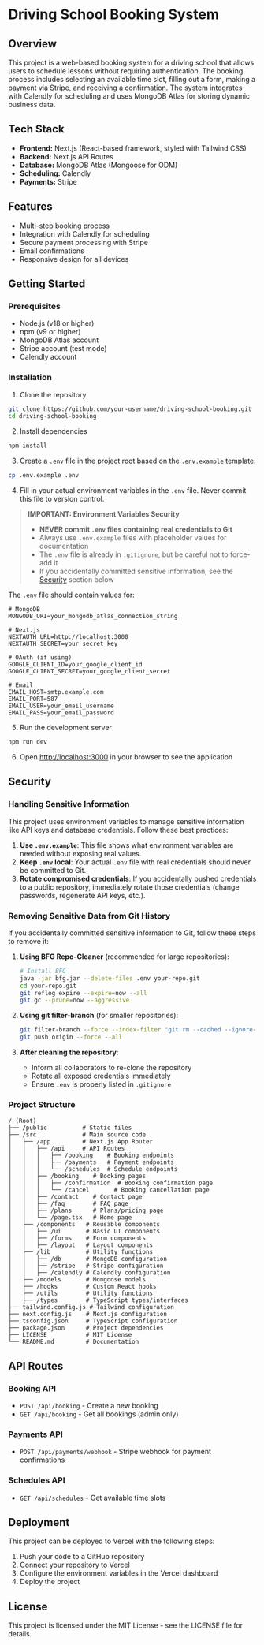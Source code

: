 # Driving School Booking System

## Overview
This project is a web-based booking system for a driving school that allows users to schedule lessons without requiring authentication. The booking process includes selecting an available time slot, filling out a form, making a payment via Stripe, and receiving a confirmation. The system integrates with Calendly for scheduling and uses MongoDB Atlas for storing dynamic business data.

## Tech Stack
- **Frontend:** Next.js (React-based framework, styled with Tailwind CSS)
- **Backend:** Next.js API Routes
- **Database:** MongoDB Atlas (Mongoose for ODM)
- **Scheduling:** Calendly
- **Payments:** Stripe

## Features
- Multi-step booking process
- Integration with Calendly for scheduling
- Secure payment processing with Stripe
- Email confirmations
- Responsive design for all devices

## Getting Started

### Prerequisites
- Node.js (v18 or higher)
- npm (v9 or higher)
- MongoDB Atlas account
- Stripe account (test mode)
- Calendly account

### Installation

1. Clone the repository
```bash
git clone https://github.com/your-username/driving-school-booking.git
cd driving-school-booking
```

2. Install dependencies
```bash
npm install
```

3. Create a `.env` file in the project root based on the `.env.example` template:
```bash
cp .env.example .env
```

4. Fill in your actual environment variables in the `.env` file. Never commit this file to version control.

> **IMPORTANT: Environment Variables Security**
> 
> - **NEVER commit `.env` files containing real credentials to Git**
> - Always use `.env.example` files with placeholder values for documentation
> - The `.env` file is already in `.gitignore`, but be careful not to force-add it
> - If you accidentally committed sensitive information, see the [Security](#security) section below

The `.env` file should contain values for:
```
# MongoDB
MONGODB_URI=your_mongodb_atlas_connection_string

# Next.js
NEXTAUTH_URL=http://localhost:3000
NEXTAUTH_SECRET=your_secret_key

# OAuth (if using)
GOOGLE_CLIENT_ID=your_google_client_id
GOOGLE_CLIENT_SECRET=your_google_client_secret

# Email
EMAIL_HOST=smtp.example.com
EMAIL_PORT=587
EMAIL_USER=your_email_username
EMAIL_PASS=your_email_password
```

5. Run the development server
```bash
npm run dev
```

6. Open [http://localhost:3000](http://localhost:3000) in your browser to see the application

## Security

### Handling Sensitive Information

This project uses environment variables to manage sensitive information like API keys and database credentials. Follow these best practices:

1. **Use `.env.example`**: This file shows what environment variables are needed without exposing real values.
2. **Keep `.env` local**: Your actual `.env` file with real credentials should never be committed to Git.
3. **Rotate compromised credentials**: If you accidentally pushed credentials to a public repository, immediately rotate those credentials (change passwords, regenerate API keys, etc.).

### Removing Sensitive Data from Git History

If you accidentally committed sensitive information to Git, follow these steps to remove it:

1. **Using BFG Repo-Cleaner** (recommended for large repositories):
   ```bash
   # Install BFG
   java -jar bfg.jar --delete-files .env your-repo.git
   cd your-repo.git
   git reflog expire --expire=now --all
   git gc --prune=now --aggressive
   ```

2. **Using git filter-branch** (for smaller repositories):
   ```bash
   git filter-branch --force --index-filter "git rm --cached --ignore-unmatch .env" --prune-empty --tag-name-filter cat -- --all
   git push origin --force --all
   ```

3. **After cleaning the repository**:
   - Inform all collaborators to re-clone the repository
   - Rotate all exposed credentials immediately
   - Ensure `.env` is properly listed in `.gitignore`

### Project Structure
```
/ (Root)
├── /public          # Static files
├── /src             # Main source code
│   ├── /app         # Next.js App Router
│   │   ├── /api     # API Routes
│   │   │   ├── /booking    # Booking endpoints
│   │   │   ├── /payments   # Payment endpoints
│   │   │   └── /schedules  # Schedule endpoints
│   │   ├── /booking    # Booking pages
│   │   │   ├── /confirmation  # Booking confirmation page
│   │   │   └── /cancel       # Booking cancellation page
│   │   ├── /contact    # Contact page
│   │   ├── /faq        # FAQ page
│   │   ├── /plans      # Plans/pricing page
│   │   └── /page.tsx   # Home page
│   ├── /components   # Reusable components
│   │   ├── /ui       # Basic UI components
│   │   ├── /forms    # Form components
│   │   ├── /layout   # Layout components
│   ├── /lib          # Utility functions
│   │   ├── /db       # MongoDB configuration
│   │   ├── /stripe   # Stripe configuration
│   │   ├── /calendly # Calendly configuration
│   ├── /models       # Mongoose models
│   ├── /hooks        # Custom React hooks
│   ├── /utils        # Utility functions
│   ├── /types        # TypeScript types/interfaces
├── tailwind.config.js # Tailwind configuration
├── next.config.js    # Next.js configuration
├── tsconfig.json     # TypeScript configuration
├── package.json      # Project dependencies
├── LICENSE           # MIT License
└── README.md         # Documentation
```

## API Routes

### Booking API
- `POST /api/booking` - Create a new booking
- `GET /api/booking` - Get all bookings (admin only)

### Payments API
- `POST /api/payments/webhook` - Stripe webhook for payment confirmations

### Schedules API
- `GET /api/schedules` - Get available time slots

## Deployment

This project can be deployed to Vercel with the following steps:

1. Push your code to a GitHub repository
2. Connect your repository to Vercel
3. Configure the environment variables in the Vercel dashboard
4. Deploy the project

## License

This project is licensed under the MIT License - see the LICENSE file for details.

